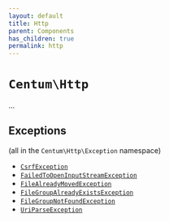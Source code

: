 ```yaml
---
layout: default
title: Http
parent: Components
has_children: true
permalink: http
---
```




# `Centum\Http`

...



## Exceptions

(all in the `Centum\Http\Exception` namespace)

- [`CsrfException`](https://github.com/SidRoberts/centum/blob/development/src/Http/Exception/CsrfException.php)
- [`FailedToOpenInputStreamException`](https://github.com/SidRoberts/centum/blob/development/src/Http/Exception/FailedToOpenInputStreamException.php)
- [`FileAlreadyMovedException`](https://github.com/SidRoberts/centum/blob/development/src/Http/Exception/FileAlreadyMovedException.php)
- [`FileGroupAlreadyExistsException`](https://github.com/SidRoberts/centum/blob/development/src/Http/Exception/FileGroupAlreadyExistsException.php)
- [`FileGroupNotFoundException`](https://github.com/SidRoberts/centum/blob/development/src/Http/Exception/FileGroupNotFoundException.php)
- [`UriParseException`](https://github.com/SidRoberts/centum/blob/development/src/Http/Exception/UriParseException.php)
